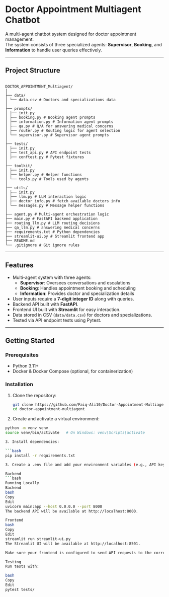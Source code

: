 # Doctor Appointment Multiagent Chatbot

A multi-agent chatbot system designed for doctor appointment management.  
The system consists of three specialized agents: **Supervisor**, **Booking**, and **Information** to handle user queries effectively.

---

## Project Structure

```

DOCTOR_APPOINTMENT_Multiagent/
│
├── data/
│ └── data.csv # Doctors and specializations data
│
├── prompts/
│ ├── init.py
│ ├── booking.py # Booking agent prompts
│ ├── information.py # Information agent prompts
│ ├── qa.py # Q/A for answering medical concerns
│ ├── router.py # Routing logic for agent selection
│ └── supervisor.py # Supervisor agent prompts
│
├── tests/
│ ├── init.py
│ ├── test_api.py # API endpoint tests
│ ├── conftest.py # Pytest fixtures
│
├── toolkit/
│ ├── init.py
│ ├── helper.py # Helper functions
│ └── tools.py # Tools used by agents
│
├── utils/
│ ├── init.py
│ ├── llm.py # LLM interaction logic
│ ├── doctor_info.py # fetch available doctors info
│ └── messages.py # Message helper functions
│
├── agent.py # Multi-agent orchestration logic
├── main.py # FastAPI backend application
├── routing_llm.py # LLM routing decisions
├── qa_llm.py # answering medical concerns
├── requirements.txt # Python dependencies
├── streamlit-ui.py # Streamlit frontend app
├── README.md
└── .gitignore # Git ignore rules

```

---

## Features

- Multi-agent system with three agents:
  - **Supervisor**: Oversees conversations and escalations
  - **Booking**: Handles appointment booking and scheduling
  - **Information**: Provides doctor and specialization details
- User inputs require a **7-digit integer ID** along with queries.
- Backend API built with **FastAPI**.
- Frontend UI built with **Streamlit** for easy interaction.
- Data stored in CSV (`data/data.csv`) for doctors and specializations.
- Tested via API endpoint tests using Pytest.

---

## Getting Started

### Prerequisites

- Python 3.11+
- Docker & Docker Compose (optional, for containerization)

### Installation

1. Clone the repository:

   ```bash
   git clone https://github.com/Faiq-Ali10/Doctor-Appointment-Multiagent-Chatbot
   cd doctor-appointment-multiagent

2. Create and activate a virtual environment:

```bash
python -m venv venv
source venv/bin/activate   # On Windows: venv\Scripts\activate

3. Install dependencies:

```bash
pip install -r requirements.txt

3. Create a .env file and add your environment variables (e.g., API keys).

Backend
```bash
Running Locally
Backend
bash
Copy
Edit
uvicorn main:app --host 0.0.0.0 --port 8000
The backend API will be available at http://localhost:8000.

Frontend
bash
Copy
Edit
streamlit run streamlit-ui.py
The Streamlit UI will be available at http://localhost:8501.

Make sure your frontend is configured to send API requests to the correct backend URL.

Testing
Run tests with:

bash
Copy
Edit
pytest tests/
